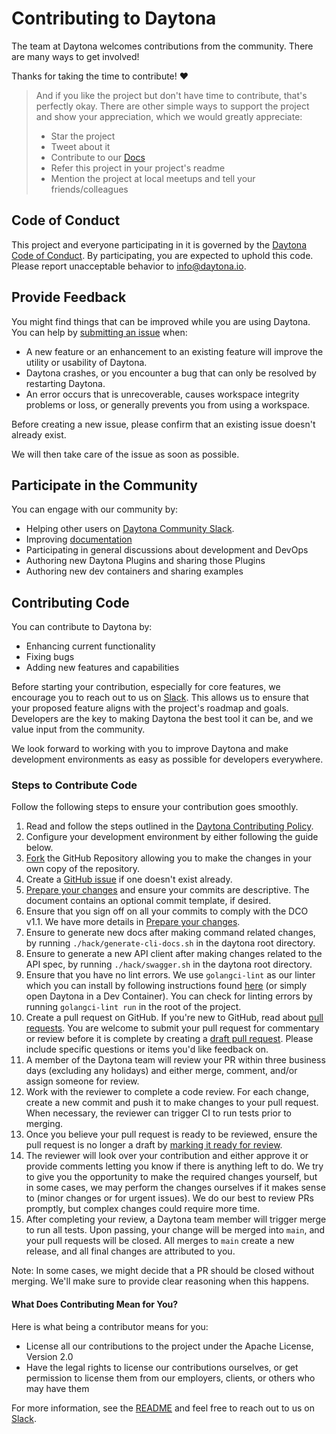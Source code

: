 # Contributing to Daytona

The team at Daytona welcomes contributions from the community. There are many ways to get involved!

Thanks for taking the time to contribute! ❤️

> And if you like the project but don't have time to contribute, that's perfectly okay. There are other simple ways to support the project and show your appreciation, which we would greatly appreciate:
> - Star the project
> - Tweet about it
> - Contribute to our [Docs](https://github.com/daytonaio/docs/)
> - Refer this project in your project's readme
> - Mention the project at local meetups and tell your friends/colleagues

## Code of Conduct

This project and everyone participating in it is governed by the
[Daytona Code of Conduct](https://github.com/daytonaio/daytona/blob/main/CODE_OF_CONDUCT.md).
By participating, you are expected to uphold this code. Please report unacceptable behavior
to [info@daytona.io](mailto:info@daytona.io).

## Provide Feedback

You might find things that can be improved while you are using Daytona. You can help by [submitting an issue](https://github.com/daytonaio/daytona/issues/new) when:

* A new feature or an enhancement to an existing feature will improve the utility or usability of Daytona.
* Daytona crashes, or you encounter a bug that can only be resolved by restarting Daytona.
* An error occurs that is unrecoverable, causes workspace integrity problems or loss, or generally prevents you from using a workspace.

Before creating a new issue, please confirm that an existing issue doesn't already exist.

We will then take care of the issue as soon as possible.

## Participate in the Community
You can engage with our community by:

* Helping other users on [Daytona Community Slack](https://go.daytona.io/slack).
* Improving [documentation](https://github.com/daytonaio/docs/)
* Participating in general discussions about development and DevOps
* Authoring new Daytona Plugins and sharing those Plugins
* Authoring new dev containers and sharing examples

## Contributing Code
You can contribute to Daytona by:

* Enhancing current functionality
* Fixing bugs
* Adding new features and capabilities

Before starting your contribution, especially for core features, we encourage you to reach out to us on [Slack](https://go.daytona.io/slack). This allows us to ensure that your proposed feature aligns with the project's roadmap and goals. Developers are the key to making Daytona the best tool it can be, and we value input from the community.

We look forward to working with you to improve Daytona and make development environments as easy as possible for developers everywhere.

### Steps to Contribute Code

Follow the following steps to ensure your contribution goes smoothly.

1. Read and follow the steps outlined in the [Daytona Contributing Policy](README.md#contributing).
1. Configure your development environment by either following the guide below.
1. [Fork](https://help.github.com/articles/working-with-forks/) the GitHub Repository allowing you to make the changes in your own copy of the repository.
1. Create a [GitHub issue](https://github.com/daytonaio/daytona/issues) if one doesn't exist already.
1. [Prepare your changes](/PREPARING_YOUR_CHANGES.md) and ensure your commits are descriptive. The document contains an optional commit template, if desired.
1. Ensure that you sign off on all your commits to comply with the DCO v1.1. We have more details in [Prepare your changes](/PREPARING_YOUR_CHANGES.md).
1. Ensure to generate new docs after making command related changes, by running `./hack/generate-cli-docs.sh` in the daytona root directory.
1. Ensure to generate a new API client after making changes related to the API spec, by running `./hack/swagger.sh` in the daytona root directory.
1. Ensure that you have no lint errors. We use `golangci-lint` as our linter which you can install by following instructions found [here](https://golangci-lint.run/welcome/install/#local-installation) (or simply open Daytona in a Dev Container). You can check for linting errors by running `golangci-lint run` in the root of the project.
1. Create a pull request on GitHub. If you're new to GitHub, read about [pull requests](https://help.github.com/articles/about-pull-requests/). You are welcome to submit your pull request for commentary or review before it is complete by creating a [draft pull request](https://help.github.com/en/articles/about-pull-requests#draft-pull-requests). Please include specific questions or items you'd like feedback on.
1. A member of the Daytona team will review your PR within three business days (excluding any holidays) and either merge, comment, and/or assign someone for review.
1. Work with the reviewer to complete a code review. For each change, create a new commit and push it to make changes to your pull request. When necessary, the reviewer can trigger CI to run tests prior to merging.
1. Once you believe your pull request is ready to be reviewed, ensure the pull request is no longer a draft by [marking it ready for review](https://docs.github.com/en/pull-requests/collaborating-with-pull-requests/proposing-changes-to-your-work-with-pull-requests/changing-the-stage-of-a-pull-request).
1. The reviewer will look over your contribution and either approve it or provide comments letting you know if there is anything left to do. We try to give you the opportunity to make the required changes yourself, but in some cases, we may perform the changes ourselves if it makes sense to (minor changes or for urgent issues). We do our best to review PRs promptly, but complex changes could require more time.
1. After completing your review, a Daytona team member will trigger merge to run all tests. Upon passing, your change will be merged into `main`, and your pull requests will be closed. All merges to `main` create a new release, and all final changes are attributed to you.

Note: In some cases, we might decide that a PR should be closed without merging. We'll make sure to provide clear reasoning when this happens.

#### What Does Contributing Mean for You?

Here is what being a contributor means for you:

* License all our contributions to the project under the Apache License, Version 2.0
* Have the legal rights to license our contributions ourselves, or get permission to license them from our employers, clients, or others who may have them

For more information, see the [README](README.md) and feel free to reach out to us on [Slack](https://go.daytona.io/slack).
